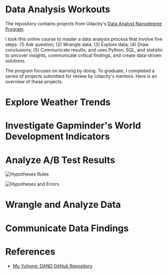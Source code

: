 # Data Analysis Workouts

The repository contains projects from Udacity's [Data Analyst Nanodegree Program](https://www.udacity.com/course/data-analyst-nanodegree--nd002).

I took this online course to master a data analysis process that involve five steps: (1) Ask question; (2) Wrangle data; (3) Explore data; (4) Draw conclusions; (5) Communicate results; and uses Python, SQL, and statistic to uncover insights, communicate critical findings, and create data-driven solutions.

The program focuses on learning by doing. To graduate, I completed a series of projects submitted for review by Udacity's mentors. Here is an overview of these projects.

# Explore Weather Trends

# Investigate Gapminder's World Development Indicators

# Analyze A/B Test Results

![Hypotheses Rules](http://www.plantuml.com/plantuml/png/PP6zZkem48LxdkBS3X3tXnO1egI_k_LgI2R4mdYyzfWeRxyJWrYXBQ94n_g-cHCVibBIuPHdI_ndnNl4SOoYFMUsR0bg6acj2sUeeCP8nNFUsE4IRptZ-F4Fyr2yNy1bQ2gC4tUI6ACKDE8zDmeA8rfI-lF2bLp8-n5PIJbFViFC4WJSTHCdoL9Iw20u9oanWnA3FmryTL5exRsknurS8wjjlJ9L-2qtJfvYj03zirx5Ap8dhvm2gRjnRJ5C8mV68CMtyEx2KB5QjTwTsrv9-xqDtlwjNpOpABcGGU6-7h8x1qY7B5V6nOLsyw3cknMszkntYmVzwbp_SDh6a1WbEtLIfLCo_VMd4xzsC2rC-ssT7JYqThrV)

![Hypotheses and Errors](http://www.plantuml.com/plantuml/png/VP31IWD138Rl-nGvQX2rLwdIWqgzUB7U2f9jOsTWp0oJhCk-lMlMoYheBVcJoVSnApMgrhVQ83onmNE1zL2o1LRMhMW62sGmzj3dgWpv5RZMiOIe7YFQK1WUfXZnga64n_orDJO8czenbApHuZlF8k437ID0t4ntxlmXekyjtyZ23QKIQ7dXjSUtl8lxA0Ste6HSnI_1oVfbSUfg8-1iAtrW0TfPHoaDdzFBx-cvNxg-fwG_xM0IEPhCF5gslpMaIya9__8Nl_YEd_r4isBPzwr-0000)

# Wrangle and Analyze Data

# Communicate Data Findings

# References
- [Mu Yuhong: DAND GitHub Repository](https://github.com/VenessaM/DataAnalysisPython) 
